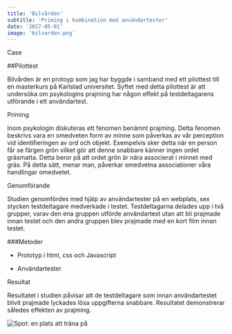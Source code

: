 ```yaml
---
title: 'Bilvården'
subtitle: 'Priming i kombination med användartester'
date: '2017-05-01'
image: 'bilvarden.png'
---
```


<div class="label-container">
<p class="label-1">Case</p>

##Pilottest

Bilvården är en protoyp som jag har byggde i samband med ett pilottest till en masterkurs på Karlstad universitet. Syftet med detta pilottest är att undersöka om psykologins prajming har någon effekt på testdeltagarens utförande i ett användartest.

</div>

<div class="label-container">
<p class="label-2">Priming</p>

Inom psykologin diskuteras ett fenomen benämnt prajming. Detta fenomen beskrivs vara en omedveten form av minne som påverkas av vår perception vid identifieringen av ord och objekt. Exempelvis sker detta när en person får se färgen grön vilket gör att denne snabbare känner ingen ordet gräsmatta. Detta beror på att ordet grön är nära associerat i minnet med gräs. På detta sätt, menar man, påverkar omedvetna associationer våra handlingar omedvetet.

</div>

<div class="label-container">
<p class="label-3">Genomförande</p>

Studien genomfördes med hjälp av användartester på en webplats, sex stycken testdeltagare medverkade i testet. Testdeltagarna delades upp i två grupper, varav den ena gruppen utförde användartest utan att bli prajmade innan testet och den andra gruppen blev prajmade med en kort film innan testet.

###Metoder

- Prototyp i html, css och Javascript
- Användartester

  </div>

<div class="label-container">
<p class="label-3">Resultat</p>

Resultatet i studien påvisar att de testdeltagare som innan användartestet blivit prajmade lyckades lösa uppgifterna snabbare. Resultatet demonstrerar således effekten av prajming.

</div>

<img src="spot-hel.png" alt="Spot: en plats att träna på">
